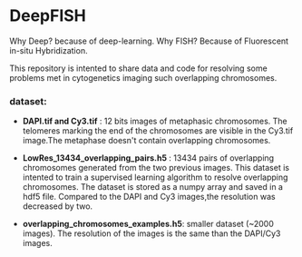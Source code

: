 # DeepFISH
Why Deep? because of deep-learning. Why FISH? Because of Fluorescent in-situ Hybridization.

This repository is intented to share data and code for resolving some problems met in cytogenetics imaging such overlapping chromosomes.

### dataset:
   * **DAPI.tif and Cy3.tif** : 12 bits images of metaphasic chromosomes. The telomeres marking the end of the chromosomes are visible in the Cy3.tif image.The metaphase doesn't contain overlapping chromosomes.

   * **LowRes_13434_overlapping_pairs.h5** : 13434 pairs of overlapping chromosomes generated from the two previous images. This dataset is intented to train a supervised learning algorithm to resolve overlapping chromosomes. The dataset is stored as a numpy array and saved in a hdf5 file. Compared to the DAPI and Cy3 images,the resolution was decreased by two.
   * **overlapping_chromosomes_examples.h5**: smaller dataset (~2000 images). The resolution of the images is the same than the DAPI/Cy3 images. 
 